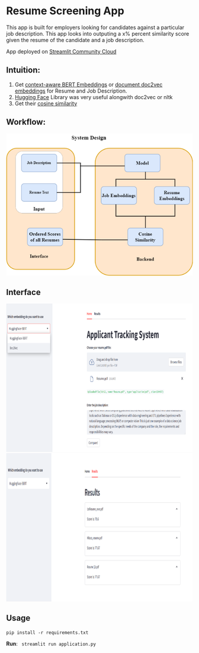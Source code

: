 # Resume Screening App
This app is built for employers looking for candidates against a particular job description. This app looks into outputing a x% percent similarity score given the resume of the candidate and a job description.

App deployed on [Streamlit Community Cloud](https://soumee2000-applicant-tracking-system-application-tqrpm0.streamlit.app/)

## Intuition:
1. Get [context-aware BERT Embeddings](https://towardsdatascience.com/nlp-extract-contextualized-word-embeddings-from-bert-keras-tf-67ef29f60a7b) or [document doc2vec embeddings](https://cs.stanford.edu/~quocle/paragraph_vector.pdf) for Resume and Job Description.
2. [Hugging Face](https://huggingface.co/sentence-transformers/bert-base-nli-mean-tokens) Library was very useful alongwith doc2vec or nltk
3. Get their [cosine similarity](https://developers.google.com/machine-learning/clustering/similarity/measuring-similarity)

## Workflow:
<img src = "https://github.com/SaiML/ATS_resume_matching/blob/main/Demo/Workflow.png">

## Interface
<img src = "https://github.com/SaiML/ATS_resume_matching/blob/main/Demo/Interface.png" height=400>
<img src = "https://github.com/SaiML/ATS_resume_matching/blob/main/Demo/Interface_Results.png" height = 400 width = 800>

## Usage

```
pip install -r requirements.txt
```
**Run**: ``` streamlit run application.py```



